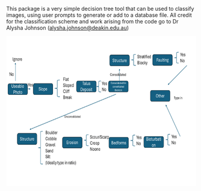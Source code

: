
This package is a very simple decision tree tool that can be used to
classify images, using user prompts to generate or add to a database
file. All credit for the classification scheme and work arising from the
code go to Dr Alysha Johnson (<alysha.johnson@deakin.edu.au>)

<p align="center">
<img src="man/figures/AJohnson-Decision-Tree.png" height="400px" />
</p>
